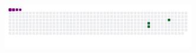 ![snake gif](https://github.com/luistmarques/luistmarques/blob/output/github-contribution-grid-snake.gif)
